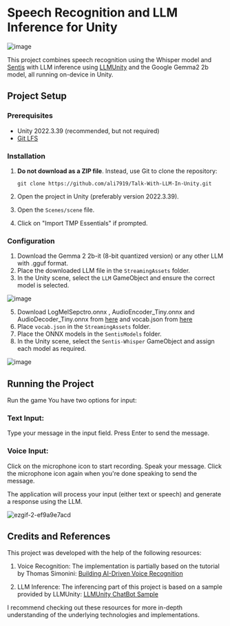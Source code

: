 # Speech Recognition and LLM Inference for Unity

![image](https://github.com/user-attachments/assets/2aaaa26c-2dc7-4b9d-a261-0c792c0142a6)


This project combines speech recognition using the Whisper model and [Sentis](https://unity.com/products/sentis) with LLM inference using [LLMUnity](https://github.com/undreamai/LLMUnity) and the Google Gemma2 2b model, all running on-device in Unity.

## Project Setup

### Prerequisites

- Unity 2022.3.39 (recommended, but not required)
- [Git LFS](https://git-lfs.com/)

### Installation

1. **Do not download as a ZIP file**. Instead, use Git to clone the repository:

   ```
   git clone https://github.com/ali7919/Talk-With-LLM-In-Unity.git
   ```

2. Open the project in Unity (preferably version 2022.3.39).

3. Open the `Scenes/scene` file.

4. Click on "Import TMP Essentials" if prompted.

### Configuration

1. Download the Gemma 2 2b-it (8-bit quantized version) or any other LLM with .gguf format.
2. Place the downloaded LLM file in the `StreamingAssets` folder.
3. In the Unity scene, select the `LLM` GameObject and ensure the correct model is selected.

![image](https://github.com/user-attachments/assets/86855eb3-7e9e-45f0-adb2-0e0aca8798cf)


5. Download LogMelSepctro.onnx , AudioEncoder_Tiny.onnx and AudioDecoder_Tiny.onnx from [here](https://huggingface.co/unity/sentis-whisper-tiny/tree/main/ONNX) and vocab.json from [here](https://huggingface.co/unity/sentis-whisper-tiny/tree/main)
7. Place `vocab.json` in the `StreamingAssets` folder.
8. Place the ONNX models in the `SentisModels` folder.
9. In the Unity scene, select the `Sentis-Whisper` GameObject and assign each model as required.

![image](https://github.com/user-attachments/assets/d54d7ca9-110e-45a5-a477-cc855f89e9f0)


## Running the Project

Run the game
You have two options for input:
### Text Input:

Type your message in the input field.
Press Enter to send the message.

### Voice Input:
Click on the microphone icon to start recording.
Speak your message.
Click the microphone icon again when you're done speaking to send the message.

The application will process your input (either text or speech) and generate a response using the LLM.


![ezgif-2-ef9a9e7acd](https://github.com/user-attachments/assets/29cc8f22-549f-4cea-b193-af730521bded)




## Credits and References

This project was developed with the help of the following resources:

1. Voice Recognition: The implementation is partially based on the tutorial by Thomas Simonini:
   [Building AI-Driven Voice Recognition](https://thomassimonini.substack.com/p/building-ai-driven-voice-recognition)

2. LLM Inference: The inferencing part of this project is based on a sample provided by LLMUnity:
   [LLMUnity ChatBot Sample](https://github.com/undreamai/LLMUnity/tree/main/Samples~/ChatBot)

I recommend checking out these resources for more in-depth understanding of the underlying technologies and implementations.



